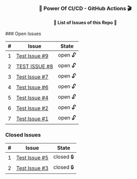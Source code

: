 
<h3 align="center">💪 Power Of CI/CD - GitHub Actions 🎬</h3>
<h4 align="center">📃 List of Issues of this Repo 🫢</h4>
### Open Issues

| # | Issue | State |
|---|-------|-------|
| 1 | [Test Issue #9](https://github.com/prathmeshbankar03/issue-tracker/issues/9) | open 🔓 |
| 2 | [TEST ISSUE #8](https://github.com/prathmeshbankar03/issue-tracker/issues/8) | open 🔓 |
| 3 | [Test Issue #7](https://github.com/prathmeshbankar03/issue-tracker/issues/7) | open 🔓 |
| 4 | [Test Issue #6](https://github.com/prathmeshbankar03/issue-tracker/issues/6) | open 🔓 |
| 5 | [Test Issue #4](https://github.com/prathmeshbankar03/issue-tracker/issues/4) | open 🔓 |
| 6 | [Test Issue #2](https://github.com/prathmeshbankar03/issue-tracker/issues/2) | open 🔓 |
| 7 | [Test Issue #1](https://github.com/prathmeshbankar03/issue-tracker/issues/1) | open 🔓 |

### Closed Issues

| # | Issue | State |
|---|-------|-------|
| 1 | [Test Issue #5](https://github.com/prathmeshbankar03/issue-tracker/issues/5) | closed 🔒 |
| 2 | [Test Issue #3](https://github.com/prathmeshbankar03/issue-tracker/issues/3) | closed 🔒 |

